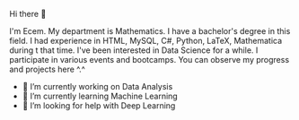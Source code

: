 Hi there 👋

I'm Ecem. My department is Mathematics. I have a bachelor's degree in this field. 
I had experience in HTML, MySQL, C#, Python, LaTeX, Mathematica during t that time.
I've been interested in Data Science for a while. I participate in various events and bootcamps.
You can observe my progress and projects here ^.^

- 🔭 I’m currently working on Data Analysis
- 🌱 I’m currently learning Machine Learning
- 🤔 I’m looking for help with Deep Learning
